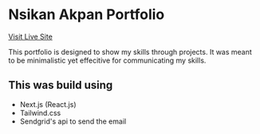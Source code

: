 # Nsikan Akpan Portfolio

[Visit Live Site](https://nsikan-portfolio.vercel.app/)

This portfolio is designed to show my skills through projects. It was meant to be minimalistic yet effecitive for communicating my skills.

## This was build using

- Next.js (React.js)
- Tailwind.css
- Sendgrid's api to send the email
